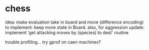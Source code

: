 # chess

idea: make evaluation take in board and move (difference encoding)   
to implement: keep more state in Board. 
also, for aggression update: implement 'get attacking moves by (species) to dest' routine 

trouble profiling... try gprof on caen machines?
